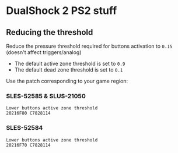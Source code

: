 # DualShock 2 PS2 stuff

## Reducing the threshold

Reduce the pressure threshold required for buttons activation to `0.15` (doesn't affect triggers/analog)

- The default active zone threshold is set to `0.9`
- The default dead zone threshold is set to `0.1`

Use the patch corresponding to your game region:

### SLES-52585 & SLUS-21050
```
Lower buttons active zone threshold
20216F80 C7828114
```

### SLES-52584
```
Lower buttons active zone threshold
20216F70 C7828114
```
